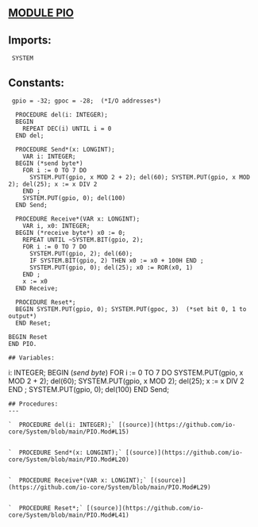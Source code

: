 
## [MODULE PIO](https://github.com/io-core/System/blob/main/PIO.Mod)

  ## Imports:
` SYSTEM`

  ## Constants:
```
 gpio = -32; gpoc = -28;  (*I/O addresses*)

  PROCEDURE del(i: INTEGER);
  BEGIN
    REPEAT DEC(i) UNTIL i = 0
  END del;

  PROCEDURE Send*(x: LONGINT);
    VAR i: INTEGER;
  BEGIN (*send byte*)
    FOR i := 0 TO 7 DO
      SYSTEM.PUT(gpio, x MOD 2 + 2); del(60); SYSTEM.PUT(gpio, x MOD 2); del(25); x := x DIV 2
    END ;
    SYSTEM.PUT(gpio, 0); del(100)
  END Send;

  PROCEDURE Receive*(VAR x: LONGINT);
    VAR i, x0: INTEGER;
  BEGIN (*receive byte*) x0 := 0;
    REPEAT UNTIL ~SYSTEM.BIT(gpio, 2);
    FOR i := 0 TO 7 DO
      SYSTEM.PUT(gpio, 2); del(60);
      IF SYSTEM.BIT(gpio, 2) THEN x0 := x0 + 100H END ;
      SYSTEM.PUT(gpio, 0); del(25); x0 := ROR(x0, 1)
    END ;
    x := x0
  END Receive;

  PROCEDURE Reset*;
  BEGIN SYSTEM.PUT(gpio, 0); SYSTEM.PUT(gpoc, 3)  (*set bit 0, 1 to output*)
  END Reset;

BEGIN Reset
END PIO.
```
```
## Variables:
```
 i: INTEGER;
  BEGIN (*send byte*)
    FOR i := 0 TO 7 DO
      SYSTEM.PUT(gpio, x MOD 2 + 2); del(60); SYSTEM.PUT(gpio, x MOD 2); del(25); x := x DIV 2
    END ;
    SYSTEM.PUT(gpio, 0); del(100)
  END Send;

```
## Procedures:
---

`  PROCEDURE del(i: INTEGER);` [(source)](https://github.com/io-core/System/blob/main/PIO.Mod#L15)


`  PROCEDURE Send*(x: LONGINT);` [(source)](https://github.com/io-core/System/blob/main/PIO.Mod#L20)


`  PROCEDURE Receive*(VAR x: LONGINT);` [(source)](https://github.com/io-core/System/blob/main/PIO.Mod#L29)


`  PROCEDURE Reset*;` [(source)](https://github.com/io-core/System/blob/main/PIO.Mod#L41)

